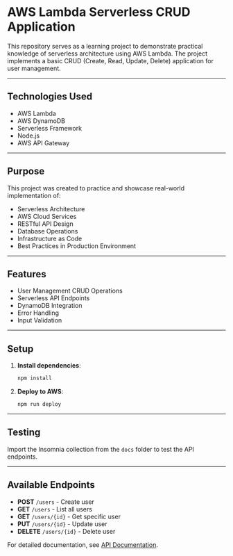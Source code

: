 # AWS Lambda Serverless CRUD Application

This repository serves as a learning project to demonstrate practical knowledge of serverless architecture using AWS Lambda. The project implements a basic CRUD (Create, Read, Update, Delete) application for user management.

---

## Technologies Used

- AWS Lambda
- AWS DynamoDB
- Serverless Framework
- Node.js
- AWS API Gateway

---

## Purpose

This project was created to practice and showcase real-world implementation of:

- Serverless Architecture
- AWS Cloud Services
- RESTful API Design
- Database Operations
- Infrastructure as Code
- Best Practices in Production Environment

---

## Features

- User Management CRUD Operations
- Serverless API Endpoints
- DynamoDB Integration
- Error Handling
- Input Validation

---

## Setup

1. **Install dependencies**:

   ```bash
   npm install
   ```

2. **Deploy to AWS**:
   ```bash
   npm run deploy
   ```

---

## Testing

Import the Insomnia collection from the `docs` folder to test the API endpoints.

---

## Available Endpoints

- **POST** `/users` - Create user
- **GET** `/users` - List all users
- **GET** `/users/{id}` - Get specific user
- **PUT** `/users/{id}` - Update user
- **DELETE** `/users/{id}` - Delete user

For detailed documentation, see [API Documentation](docs/README.md).
